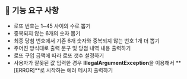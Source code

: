 ## 🚀 기능 요구 사항

- 로또 번호는 1~45 사이의 수로 뽑기
- 중복되지 않는 6개의 숫자 뽑기
- 최종 당첨 번호에서 기존 6개 숫자와 중복되지 않는 번호 1개 더 뽑기
- 주어진 방식대로 출력 문구 및 당첨 내역 내용 출력하기
- 로또 구입 금액에 따라 로또 갯수 설정하기
- 사용자가 잘못된 값 입력한 경우 **IllegalArgumentException**을 이용해서
**[ERROR]**로 시작하는 에러 메시지 출력하기

